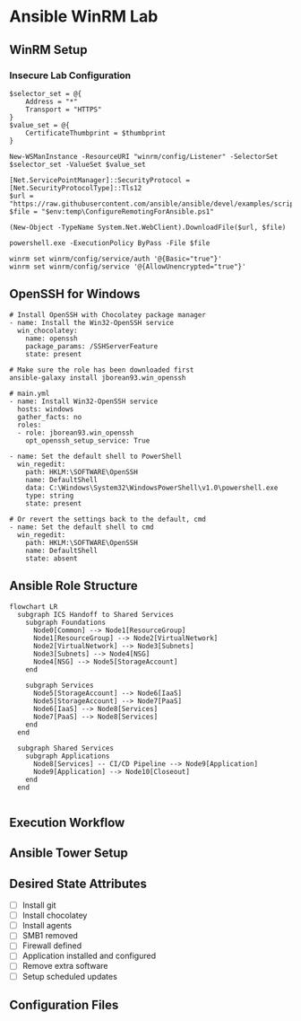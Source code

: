 # Ansible WinRM Lab

## WinRM Setup

### Insecure Lab Configuration

```
$selector_set = @{
    Address = "*"
    Transport = "HTTPS"
}
$value_set = @{
    CertificateThumbprint = $thumbprint
}

New-WSManInstance -ResourceURI "winrm/config/Listener" -SelectorSet $selector_set -ValueSet $value_set

[Net.ServicePointManager]::SecurityProtocol = [Net.SecurityProtocolType]::Tls12
$url = "https://raw.githubusercontent.com/ansible/ansible/devel/examples/scripts/ConfigureRemotingForAnsible.ps1"
$file = "$env:temp\ConfigureRemotingForAnsible.ps1"

(New-Object -TypeName System.Net.WebClient).DownloadFile($url, $file)

powershell.exe -ExecutionPolicy ByPass -File $file

winrm set winrm/config/service/auth '@{Basic="true"}'
winrm set winrm/config/service '@{AllowUnencrypted="true"}'
```

## OpenSSH for Windows

```
# Install OpenSSH with Chocolatey package manager
- name: Install the Win32-OpenSSH service
  win_chocolatey:
    name: openssh
    package_params: /SSHServerFeature
    state: present
```

```
# Make sure the role has been downloaded first
ansible-galaxy install jborean93.win_openssh

# main.yml
- name: Install Win32-OpenSSH service
  hosts: windows
  gather_facts: no
  roles:
  - role: jborean93.win_openssh
    opt_openssh_setup_service: True
```

```
- name: Set the default shell to PowerShell
  win_regedit:
    path: HKLM:\SOFTWARE\OpenSSH
    name: DefaultShell
    data: C:\Windows\System32\WindowsPowerShell\v1.0\powershell.exe
    type: string
    state: present

# Or revert the settings back to the default, cmd
- name: Set the default shell to cmd
  win_regedit:
    path: HKLM:\SOFTWARE\OpenSSH
    name: DefaultShell
    state: absent
```
## Ansible Role Structure

``` mermaid
flowchart LR
  subgraph ICS Handoff to Shared Services
    subgraph Foundations
      Node0[Common] --> Node1[ResourceGroup]
      Node1[ResourceGroup] --> Node2[VirtualNetwork]
      Node2[VirtualNetwork] --> Node3[Subnets]
      Node3[Subnets] --> Node4[NSG]
      Node4[NSG] --> Node5[StorageAccount]
    end
    
    subgraph Services
      Node5[StorageAccount] --> Node6[IaaS]
      Node5[StorageAccount] --> Node7[PaaS]
      Node6[IaaS] --> Node8[Services]
      Node7[PaaS] --> Node8[Services]
    end
  end
  
  subgraph Shared Services
    subgraph Applications 
      Node8[Services] -- CI/CD Pipeline --> Node9[Application]
      Node9[Application] --> Node10[Closeout]
    end
  end


```

## Execution Workflow

## Ansible Tower Setup

## Desired State Attributes

- [ ] Install git
- [ ] Install chocolatey
- [ ] Install agents
- [ ] SMB1 removed
- [ ] Firewall defined
- [ ] Application installed and configured
- [ ] Remove extra software
- [ ] Setup scheduled updates

## Configuration Files